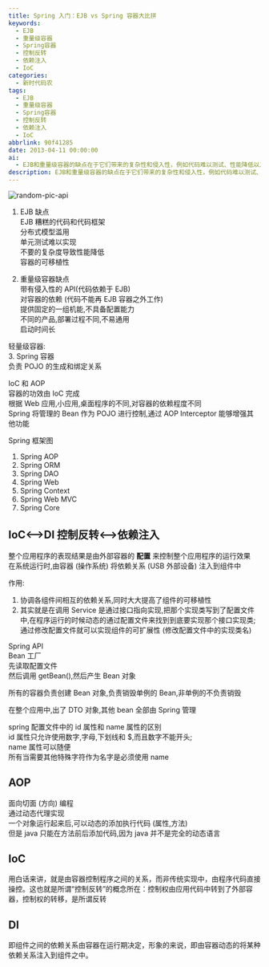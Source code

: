 ```yaml
---
title: Spring 入门：EJB vs Spring 容器大比拼
keywords:
  - EJB
  - 重量级容器
  - Spring容器
  - 控制反转
  - 依赖注入
  - IoC
categories:
  - 新时代码农
tags:
  - EJB
  - 重量级容器
  - Spring容器
  - 控制反转
  - 依赖注入
  - IoC
abbrlink: 90f41285
date: 2013-04-11 00:00:00
ai:
  - EJB和重量级容器的缺点在于它们带来的复杂性和侵入性，例如代码难以测试、性能降低以及可移植性问题。相比之下，Spring容器通过控制反转（IoC）和依赖注入（DI）提供了更灵活的解决方案，可以管理POJO并使用AOP进行功能增强。这些特性使得Spring在Web应用、小应用和桌面程序中具有不同的依赖程度。
description: EJB和重量级容器的缺点在于它们带来的复杂性和侵入性，例如代码难以测试、性能降低以及可移植性问题。相比之下，Spring容器通过控制反转（IoC）和依赖注入（DI）提供了更灵活的解决方案，可以管理POJO并使用AOP进行功能增强。这些特性使得Spring在Web应用、小应用和桌面程序中具有不同的依赖程度。
---
```


<!-- markdownlint-disable-next-line MD033 -->
<meta name="referrer" content="no-referrer"/>

![random-pic-api](https://api.dong4j.ink:1024/cover)

1. EJB 缺点  
   EJB 糟糕的代码和代码框架  
   分布式模型滥用  
   单元测试难以实现  
   不要的复杂度导致性能降低  
   容器的可移植性

2. 重量级容器缺点  
   带有侵入性的 API(代码依赖于 EJB)  
   对容器的依赖 (代码不能再 EJB 容器之外工作)  
   提供固定的一组机能,不具备配置能力  
   不同的产品,部署过程不同,不易通用  
   启动时间长

轻量级容器:  
3. Spring 容器  
负责 POJO 的生成和绑定关系

IoC 和 AOP  
容器的功效由 IoC 完成  
根据 Web 应用,小应用,桌面程序的不同,对容器的依赖程度不同  
Spring 将管理的 Bean 作为 POJO 进行控制,通过 AOP Interceptor 能够增强其他功能

Spring 框架图

1. Spring AOP
2. Spring ORM
3. Spring DAO
4. Spring Web
5. Spring Context
6. Spring Web MVC
7. Spring Core

## IoC<-->DI 控制反转<-->依赖注入

整个应用程序的表现结果是由外部容器的 **配置** 来控制整个应用程序的运行效果  
在系统运行时,由容器 (操作系统) 将依赖关系 (USB 外部设备) 注入到组件中

作用:

1. 协调各组件间相互的依赖关系,同时大大提高了组件的可移植性
2. 其实就是在调用 Service 是通过接口指向实现,把那个实现类写到了配置文件中,在程序运行的时候动态的通过配置文件来找到到底要实现那个接口实现类; 通过修改配置文件就可以实现组件的可扩展性 (修改配置文件中的实现类名)

Spring API  
Bean 工厂  
先读取配置文件  
然后调用 getBean(),然后产生 Bean 对象

所有的容器负责创建 Bean 对象,负责销毁单例的 Bean,非单例的不负责销毁

在整个应用中,出了 DTO 对象,其他 bean 全部由 Spring 管理

spring 配置文件中的 id 属性和 name 属性的区别  
id 属性只允许使用数字,字母,下划线和 $,而且数字不能开头;  
name 属性可以随便  
所有当需要其他特殊字符作为名字是必须使用 name

## AOP

面向切面 (方向) 编程  
通过动态代理实现  
一个对象运行起来后,可以动态的添加执行代码 (属性,方法)  
但是 java 只能在方法前后添加代码,因为 java 并不是完全的动态语言

## IoC

用白话来讲，就是由容器控制程序之间的关系，而非传统实现中，由程序代码直接操控。这也就是所谓“控制反转”的概念所在：控制权由应用代码中转到了外部容器，控制权的转移，是所谓反转

## DI

即组件之间的依赖关系由容器在运行期决定，形象的来说，即由容器动态的将某种依赖关系注入到组件之中。
